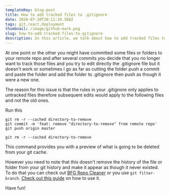 ```yaml
---
templateKey: blog-post
title: How to add tracked files to .gitignore
date: 2020-07-20T20:11:24.568Z
tags: git,react,deployment
thumbnail: /image/github-mark.png
slug: how-to-add-tracked-files-to-gitignore
description: In this article, we talk about how to add tracked files to your .gitignore.
---
```


At one point or the other you might have committed some files or folders to your remote repo and after several commits you decide that you no longer want to track those files and you try to edit directly the .gitignore file but it doesn't work or sometimes I go as far as cutting the folder push a commit and paste the folder and add the folder to .gitignore then push as though it were a new one.

The reason for this issue is that the rules in your .gitignore only applies to untracked files therefore subsequent edits would apply to the following files and not the old ones.

Run this 
```
git rm -r --cached directory-to-remove
git commit -m 'feat: remove "directory-to-remove" from remote repo'
git push origin master
```

```
git rm -r --cached directory-to-remove
```
This command provides you with a preview of what is going to be deleted from your git cache.


However you need to note that this doesn't remove the history of the file or folder from your git history and make it appear as though it never existed. To do that you can check out [BFG Repo Cleaner](!https://rtyley.github.io/bfg-repo-cleaner/) or you use `git filter-branch`. [Check out this guide](!https://docs.github.com/en/github/authenticating-to-github/removing-sensitive-data-from-a-repository#using-filter-branchs) on how to use it.

Have fun!